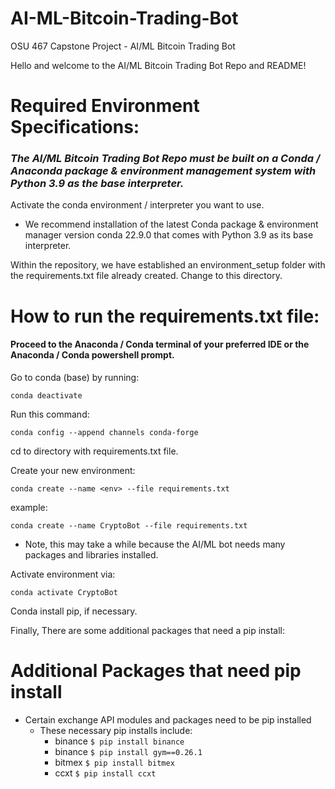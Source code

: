 # AI-ML-Bitcoin-Trading-Bot
OSU 467 Capstone Project - AI/ML Bitcoin Trading Bot  

Hello and welcome to the AI/ML Bitcoin Trading Bot Repo and README!

# Required Environment Specifications:

### *The AI/ML Bitcoin Trading Bot Repo must be built on a Conda / Anaconda package & environment management system with Python 3.9 as the base interpreter.*

Activate the conda environment / interpreter you want to use.
- We recommend installation of the latest Conda package & environment manager version conda 22.9.0 that comes with Python 3.9 as its base interpreter.

Within the repository, we have established an environment_setup folder with the 
requirements.txt file already created. Change to this directory.

# How to run the requirements.txt file:

#### Proceed to the Anaconda / Conda terminal of your preferred IDE or the Anaconda / Conda powershell prompt.

Go to conda (base) by running: 
```
conda deactivate
```

Run this command: 
```
conda config --append channels conda-forge
```

cd to directory with requirements.txt file.

Create your new environment: 
```
conda create --name <env> --file requirements.txt
```

example: 
```
conda create --name CryptoBot --file requirements.txt
```
- Note, this may take a while because the AI/ML bot needs many packages and libraries installed.

Activate environment via:
```
conda activate CryptoBot
```

Conda install pip, if necessary.

Finally, There are some additional packages that need a pip install:

# Additional Packages that need pip install 

- Certain exchange API modules and packages need to be pip installed 
  - These necessary pip installs include: 
    - binance ```$ pip install binance ```
    - binance ```$ pip install gym==0.26.1 ```
    - bitmex ```$ pip install bitmex ```
    - ccxt ```$ pip install ccxt ```
